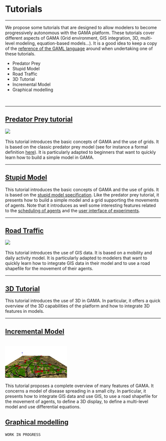 # Tutorials

---


We propose some tutorials that are designed to allow modelers to become progressively autonomous with the GAMA platform. These tutorials cover different aspects of GAMA (Grid environment, GIS integration, 3D, multi-level modeling, equation-based models...). It is a good idea to keep a copy of the [reference of the GAML language](G__GamlReference.md) around when undertaking one of these tutorials.

<ul>
<li>Predator Prey</li>
<li>Stupid Model</li>
<li>Road Traffic</li>
<li>3D Tutorial</li>
<li> Incremental Model</li>
<li> Graphical modelling</li>
</ul>

<br />

<a href='Hidden comment: 
It seems impossible to have a link to each tutorial below because titles are also links. In addition, the html tag "a" is not supported.
'></a>


---

## [Predator Prey tutorial](Tutorial__PredatorPreyTutorial.md)
<a></a>
<img src='http://gama-platform.googlecode.com/files/predator_prey.png' width='200/><br' />

This tutorial introduces the basic concepts of GAMA and the use of grids. It is based on the classic predator prey model (see for instance a formal definition [here](http://www.scholarpedia.org/article/Agent_based_modeling)). It is particularly adapted to beginners that want to quickly learn how to build a simple model in GAMA.
<br />

---

## [Stupid Model](Tutorial__StupidModelTutorial.md)
<a></a>
This tutorial introduces the basic concepts of GAMA and the use of grids. It is based on the [stupid model specification](http://condor.depaul.edu/slytinen/abm/StupidModel/). Like the predator prey tutorial, it presents how to build a simple model and a grid supporting the movements of agents. Note that it introduces as well some interesting features related to the [scheduling of agents](G__RuntimeConcepts.md) and the [user interface of experiments](G__ExperimentsUserInterface.md).
<br />

---

## [Road Traffic](Tutorial__RoadTrafficTutorial.md)
<a></a>
<img src='http://gama-platform.googlecode.com/files/road_traffic.png' width='200/><br' />

This tutorial introduces the use of GIS data. It is based on a mobility and daily activity model. It is particularly adapted to modelers that want to quickly learn how to integrate GIS data in their model and to use a road shapefile for the movement of their agents.
<br />

---

## [3D Tutorial](Tutorial__ThreeDTutorial.md)
<a></a>
This tutorial introduces the use of 3D in GAMA. In particular, it offers a quick overview of the 3D capabilities of the platform and how to integrate 3D features in models.
<br />

---

## [Incremental Model](Tutorial__IncrementalTutorial.md)
<a></a>
<br />
<img src='images/Tutorials/Incremental_model/incremental_model.jpg' width='200' />
<br />

This tutorial proposes a complete overview of many features of GAMA. It concerns a model of disease spreading in a small city. In particular, it presents how to integrate GIS data and use GIS, to use a road shapefile for the movement of agents, to define a 3D display, to define a multi-level model and use differential equations.


## [Graphical modelling](Tutorial__GraphicModelling.md)
`WORK IN PROGRESS`
<a></a>
<br />
<img src='' width='200' />
<br />